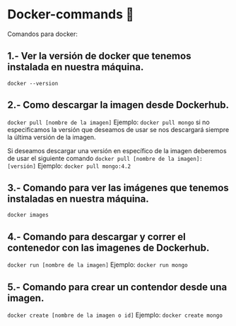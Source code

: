 # Docker-commands :whale:

Comandos para docker:

## 1.- Ver la versión de docker que tenemos instalada en nuestra máquina.
```docker --version```

## 2.- Como descargar la imagen desde Dockerhub.
```docker pull [nombre de la imagen]```
Ejemplo: ```docker pull mongo``` si no especificamos la versión que deseamos de usar se nos descargará siempre la última versión de la imagen.

Si deseamos descargar una versión en específico de la imagen deberemos de usar el siguiente comando ```docker pull [nombre de la imagen]:[versión]```
Ejemplo: ```docker pull mongo:4.2```

## 3.- Comando para ver las imágenes que tenemos instaladas en nuestra máquina.
```docker images```

## 4.- Comando para descargar y correr el contenedor con las imagenes de Dockerhub.
```docker run [nombre de la imagen]``` 
Ejemplo: ```docker run mongo```

## 5.- Comando para crear un contendor desde una imagen.
```docker create [nombre de la imagen o id]``` Ejemplo: ```docker create mongo```





